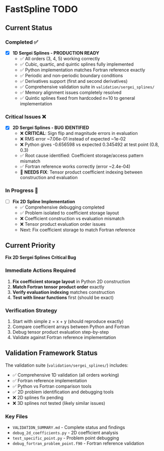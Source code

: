 # FastSpline TODO

## Current Status

### Completed ✅
- [x] **1D Sergei Splines - PRODUCTION READY**
  - ✅ All orders (3, 4, 5) working correctly
  - ✅ Cubic, quartic, and quintic splines fully implemented
  - ✅ Python implementation matches Fortran reference exactly
  - ✅ Periodic and non-periodic boundary conditions
  - ✅ Derivatives support (first and second derivatives)
  - ✅ Comprehensive validation suite in `validation/sergei_splines/`
  - ✅ Memory alignment issues completely resolved
  - ✅ Quintic splines fixed from hardcoded n=10 to general implementation

### Critical Issues ❌
- [x] **2D Sergei Splines - BUG IDENTIFIED**
  - ❌ **CRITICAL**: Sign flip and magnitude errors in evaluation
  - ❌ RMS error ~7.06e-01 instead of expected ~1e-02
  - ❌ Python gives -0.656598 vs expected 0.345492 at test point (0.8, 0.3)
  - ✅ Root cause identified: Coefficient storage/access pattern mismatch
  - ✅ Fortran reference works correctly (error ~2.4e-04)
  - 🔧 **NEEDS FIX**: Tensor product coefficient indexing between construction and evaluation

### In Progress 🔧
- [ ] **Fix 2D Spline Implementation**
  - ✅ Comprehensive debugging completed
  - ✅ Problem isolated to coefficient storage layout
  - ❌ Coefficient construction vs evaluation mismatch
  - ❌ Tensor product evaluation order issues
  - Next: Fix coefficient storage to match Fortran reference

## Current Priority

**Fix 2D Sergei Splines Critical Bug**

### Immediate Actions Required
1. **Fix coefficient storage layout** in Python 2D construction
2. **Match Fortran tensor product order** exactly  
3. **Verify evaluation indexing** matches construction
4. **Test with linear functions** first (should be exact)

### Verification Strategy
1. Start with simple z = x + y (should reproduce exactly)
2. Compare coefficient arrays between Python and Fortran
3. Debug tensor product evaluation step-by-step
4. Validate against Fortran reference implementation

## Validation Framework Status

The validation suite (`validation/sergei_splines/`) includes:
- ✅ Comprehensive 1D validation (all orders working)
- ✅ Fortran reference implementation 
- ✅ Python vs Fortran comparison tools
- ✅ 2D problem identification and debugging tools
- ❌ 2D splines fix pending
- ❌ 3D splines not tested (likely similar issues)

### Key Files
- `VALIDATION_SUMMARY.md` - Complete status and findings
- `debug_2d_coefficients.py` - 2D coefficient analysis
- `test_specific_point.py` - Problem point debugging
- `debug_fortran_problem_point.f90` - Fortran reference validation